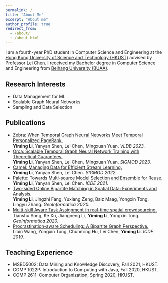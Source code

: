 ```yaml
---
permalink: /
title: "About Me"
excerpt: "About me"
author_profile: true
redirect_from: 
  - /about/
  - /about.html
---
```


<!--
PhD student at the Hong Kong University of Science and Technology

Email: yliix[AT]connect.ust.hk
-->

I am a fourth-year PhD student in Computer Science and Engineering at the [Hong Kong University of Science and Technology (HKUST)](https://hkust.edu.hk/) advised by Professor [Lei Chen](https://www.cse.ust.hk/~leichen/). I received my Bachelor degree in Computer Science and Engineering from [Beihang University (BUAA)](https://ev.buaa.edu.cn/).

## Research Interests
* Data Management for ML
* Scalable Graph Neural Networks
* Sampling and Data Selection

## Publications
* [Zebra: When Temporal Graph Neural Networks Meet Temporal Personalized PageRank.](https://www.vldb.org/pvldb/vol16/p1332-li.pdf)  
**Yiming Li**, Yanyan Shen, Lei Chen, Mingxuan Yuan. *VLDB 2023.*
* [Orca: Scalable Temporal Graph Neural Network Training with Theoretical Guarantees.](https://yimingli.github.io/)  
**Yiming Li**, Yanyan Shen, Lei Chen, Mingxuan Yuan. *SIGMOD 2023.*
* [Camel: Managing Data for Efficient Stream Learning.](https://dl.acm.org/doi/10.1145/3514221.3517836)  
**Yiming Li**, Yanyan Shen, Lei Chen. *SIGMOD 2022.*
* [Palette: Towards Multi-source Model Selection and Ensemble for Reuse.](https://ieeexplore.ieee.org/document/9458766)  
**Yiming Li**, Yanyan Shen, Lei Chen. *ICDE 2021.*
* [Two-sided Online Bipartite Matching in Spatial Data: Experiments and Analysis.](https://dl.acm.org/doi/10.1007/s10707-019-00351-4)  
**Yiming Li**, Jingzhi Fang, Yuxiang Zeng, Balz Maag, Yongxin Tong, Lingyu Zhang. *GeoInformatica 2020.*
* [Multi-skill Aware Task Assignment in real-time spatial crowdsourcing.](https://link.springer.com/article/10.1007/s10707-019-00351-4)  
Tianshu Song, Ke Xu, Jiangneng Li, **Yiming Li**, Yongxin Tong. *GeoInformatica 2020.*
* [Procrastination-aware Scheduling: A Bipartite Graph Perspective.](https://ieeexplore.ieee.org/document/8731448)  
Libin Wang, Yongxin Tong, Chunming Hu, Lei Chen, **Yiming Li**. *ICDE 2019.*


## Teaching Experience
- MSBD5002: Data Mining and Knowledge Discovery, Fall 2021, HKUST.
- COMP 1022P: Introduction to Computing with Java, Fall 2020, HKUST.
- COMP 2611: Computer Organization, Spring 2020, HKUST.